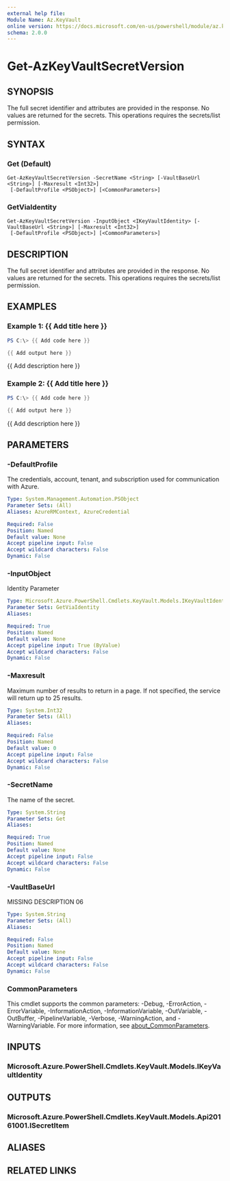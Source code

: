 ```yaml
---
external help file:
Module Name: Az.KeyVault
online version: https://docs.microsoft.com/en-us/powershell/module/az.keyvault/get-azkeyvaultsecretversion
schema: 2.0.0
---
```


# Get-AzKeyVaultSecretVersion

## SYNOPSIS
The full secret identifier and attributes are provided in the response.
No values are returned for the secrets.
This operations requires the secrets/list permission.

## SYNTAX

### Get (Default)
```
Get-AzKeyVaultSecretVersion -SecretName <String> [-VaultBaseUrl <String>] [-Maxresult <Int32>]
 [-DefaultProfile <PSObject>] [<CommonParameters>]
```

### GetViaIdentity
```
Get-AzKeyVaultSecretVersion -InputObject <IKeyVaultIdentity> [-VaultBaseUrl <String>] [-Maxresult <Int32>]
 [-DefaultProfile <PSObject>] [<CommonParameters>]
```

## DESCRIPTION
The full secret identifier and attributes are provided in the response.
No values are returned for the secrets.
This operations requires the secrets/list permission.

## EXAMPLES

### Example 1: {{ Add title here }}
```powershell
PS C:\> {{ Add code here }}

{{ Add output here }}
```

{{ Add description here }}

### Example 2: {{ Add title here }}
```powershell
PS C:\> {{ Add code here }}

{{ Add output here }}
```

{{ Add description here }}

## PARAMETERS

### -DefaultProfile
The credentials, account, tenant, and subscription used for communication with Azure.

```yaml
Type: System.Management.Automation.PSObject
Parameter Sets: (All)
Aliases: AzureRMContext, AzureCredential

Required: False
Position: Named
Default value: None
Accept pipeline input: False
Accept wildcard characters: False
Dynamic: False
```

### -InputObject
Identity Parameter

```yaml
Type: Microsoft.Azure.PowerShell.Cmdlets.KeyVault.Models.IKeyVaultIdentity
Parameter Sets: GetViaIdentity
Aliases:

Required: True
Position: Named
Default value: None
Accept pipeline input: True (ByValue)
Accept wildcard characters: False
Dynamic: False
```

### -Maxresult
Maximum number of results to return in a page.
If not specified, the service will return up to 25 results.

```yaml
Type: System.Int32
Parameter Sets: (All)
Aliases:

Required: False
Position: Named
Default value: 0
Accept pipeline input: False
Accept wildcard characters: False
Dynamic: False
```

### -SecretName
The name of the secret.

```yaml
Type: System.String
Parameter Sets: Get
Aliases:

Required: True
Position: Named
Default value: None
Accept pipeline input: False
Accept wildcard characters: False
Dynamic: False
```

### -VaultBaseUrl
MISSING DESCRIPTION 06

```yaml
Type: System.String
Parameter Sets: (All)
Aliases:

Required: False
Position: Named
Default value: None
Accept pipeline input: False
Accept wildcard characters: False
Dynamic: False
```

### CommonParameters
This cmdlet supports the common parameters: -Debug, -ErrorAction, -ErrorVariable, -InformationAction, -InformationVariable, -OutVariable, -OutBuffer, -PipelineVariable, -Verbose, -WarningAction, and -WarningVariable. For more information, see [about_CommonParameters](http://go.microsoft.com/fwlink/?LinkID=113216).

## INPUTS

### Microsoft.Azure.PowerShell.Cmdlets.KeyVault.Models.IKeyVaultIdentity

## OUTPUTS

### Microsoft.Azure.PowerShell.Cmdlets.KeyVault.Models.Api20161001.ISecretItem

## ALIASES

## RELATED LINKS

